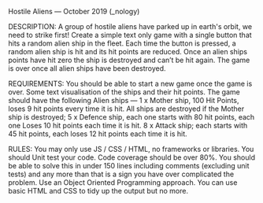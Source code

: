 Hostile Aliens — October 2019 (_nology)

DESCRIPTION: A group of hostile aliens have parked up in earth's orbit, we need to strike first! Create a simple text only game with a single button that hits a random alien ship in the fleet. Each time the button is pressed, a random alien ship is hit and its hit points are reduced. Once an alien ships points have hit zero the ship is destroyed and can’t be hit again. The game is over once all alien ships have been destroyed.

REQUIREMENTS: You should be able to start a new game once the game is over. Some text visualisation of the ships and their hit points. The game should have the following Alien ships — 1 x Mother ship, 100 Hit Points, loses 9 hit points every time it is hit. All ships are destroyed if the Mother ship is destroyed; 5 x Defence ship,  each one starts with 80 hit points, each one Loses 10 hit points each time it is hit. 8 x Attack ship; each starts with 45 hit points, each loses 12 hit points each time it is hit. 

RULES: You may only use JS / CSS / HTML, no frameworks or libraries. You should Unit test your code. Code coverage should be over 80%. You should be able to solve this in under 150 lines including comments (excluding unit tests) and any more than that is a sign you have over complicated the problem. Use an Object Oriented Programming approach. You can use basic HTML and CSS to tidy up the output but no more.
